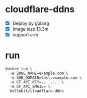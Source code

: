 # cloudflare-ddns
* [x] Deploy by golang
* [x] Image size 13.3m
* [x] support arm

# run

```shell
docker run \
  -e ZONE_NAME=example.com \
  -e SUB_DOMAIN=test.example.com \
  -e CF_API_KEY=........ \
  -e CF_API_EMAIL= \
  hellobit/cloudflare-ddns
```